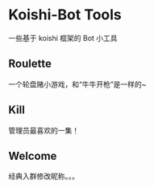 # Koishi-Bot Tools

一些基于 koishi 框架的 Bot 小工具

## Roulette

一个轮盘赌小游戏，和“牛牛开枪”是一样的~

## Kill

管理员最喜欢的一集！

## Welcome

经典入群修改昵称。。。

